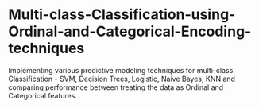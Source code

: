 # Multi-class-Classification-using-Ordinal-and-Categorical-Encoding-techniques
Implementing various predictive modeling techniques for multi-class Classification - SVM, Decision Trees, Logistic, Naive Bayes, KNN and comparing performance between treating the data as Ordinal and Categorical features.

